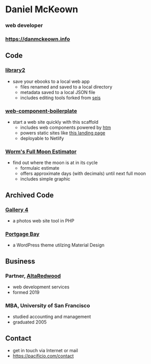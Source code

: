 # Daniel McKeown
### web developer
### https://danmckeown.info

## Code

### [library2](https://github.com/pacificpelican/library2)
- save your ebooks to a local web app
	* files renamed and saved to a local directory
	* metadata saved to a local JSON file
	* includes editing tools forked from [seis](https://github.com/pacificpelican/seis)

### [web-component-boilerplate](https://github.com/pacificpelican/web-component-boilerplate)
- start a web site quickly with this scaffold
	* includes web components powered by [htm](https://github.com/developit/htm)
	* powers static sites like [this landing page](https://nosuchthingasnormalpodcast.com/)
	* deployable to Netlify

### [Worm's Full Moon Estimator](https://pacificio.com/moon/)
- find out where the moon is at in its cycle
	* formulaic estimate
	* offers approximate days (with decimals) until next full moon
	* includes simple graphic


## Archived Code

### [Gallery 4](https://github.com/pacificpelican/gallery4)
- a photos web site tool in PHP

### [Portgage Bay](https://github.com/pacificpelican/portageBay)
- a WordPress theme utilzing Material Design


## Business

### Partner, [AltaRedwood](https://jess-and-dan-mckeown.com)
- web development services
- formed 2019

### MBA, University of San Francisco
- studied accounting and management
- graduated 2005


## Contact
- get in touch via Internet or mail
- https://pacificio.com/contact